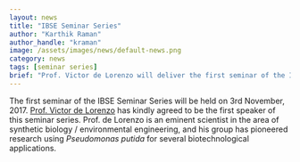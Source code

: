 ```yaml
---
layout: news
title: "IBSE Seminar Series"
author: "Karthik Raman"
author_handle: "kraman"
image: /assets/images/news/default-news.png
category: news
tags: [seminar series]
brief: "Prof. Victor de Lorenzo will deliver the first seminar of the IBSE Seminar Series on 3-Nov-17!"
---
```

The first seminar of the IBSE Seminar Series will be held on 3rd November, 2017. [Prof. Victor de Lorenzo](http://www.cnb.csic.es/index.php/es/investigacion/departamentos-de-investigacion/biologia-de-sistemas/microbiologia-medioambiental-molecular)
has kindly agreed to be the first speaker of this seminar series. Prof. de Lorenzo is an eminent scientist 
in the area of synthetic biology / environmental engineering, and his group has pioneered research using _Pseudomonas putida_ for several 
biotechnological applications.


